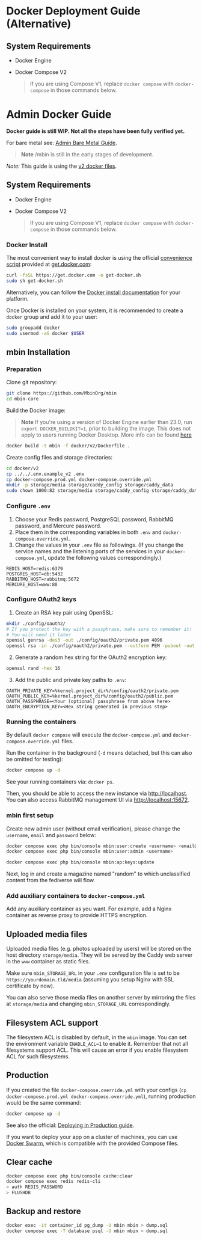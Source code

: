 # Docker Deployment Guide (Alternative)

## System Requirements

- Docker Engine
- Docker Compose V2

  > If you are using Compose V1, replace `docker compose` with `docker-compose` in those commands below.

# Admin Docker Guide

**Docker guide is still WIP. Not all the steps have been fully verified yet.**

For bare metal see: [Admin Bare Metal Guide](./admin_guide.md).

> **Note**
> /mbin is still in the early stages of development.

_Note:_ This guide is using the [v2 docker files](https://codeberg.org/mbin/mbin-core/src/branch/develop/docker/v2).

## System Requirements

- Docker Engine
- Docker Compose V2

  > If you are using Compose V1, replace `docker compose` with `docker-compose` in those commands below.

### Docker Install

The most convenient way to install docker is using the official [convenience script](https://github.com/docker/docs/blob/main/_includes/install-script.md)
provided at [get.docker.com](https://get.docker.com/):

```bash
curl -fsSL https://get.docker.com -o get-docker.sh
sudo sh get-docker.sh
```

Alternatively, you can follow the [Docker install documentation](https://docs.docker.com/engine/install/) for your platform.

Once Docker is installed on your system, it is recommended to create a `docker` group and add it to your user:

```bash
sudo groupadd docker
sudo usermod -aG docker $USER
```

## mbin Installation

### Preparation

Clone git repository:

```bash
git clone https://github.com/MbinOrg/mbin
cd mbin-core
```

Build the Docker image:

> **Note** 
> If you're using a version of Docker Engine earlier than 23.0, run `export DOCKER_BUILDKIT=1`, prior to building the image.  This does not apply to users running Docker Desktop.  More info can be found [here](https://docs.docker.com/build/buildkit/#getting-started)

```bash
docker build -t mbin -f docker/v2/Dockerfile .
```

Create config files and storage directories:

```bash
cd docker/v2
cp ../../.env.example_v2 .env
cp docker-compose.prod.yml docker-compose.override.yml
mkdir -p storage/media storage/caddy_config storage/caddy_data
sudo chown 1000:82 storage/media storage/caddy_config storage/caddy_data
```

### Configure `.env`

1. Choose your Redis password, PostgreSQL password, RabbitMQ password, and Mercure password.
2. Place them in the corresponding variables in both `.env` and `docker-compose.override.yml`.
3. Change the values in your `.env` file as followings. (If you change the service names and the listening ports of the services in your `docker-compose.yml`, update the following values correspondingly.)
  
  ```env
  REDIS_HOST=redis:6379
  POSTGRES_HOST=db:5432
  RABBITMQ_HOST=rabbitmq:5672
  MERCURE_HOST=www:80
  ```

### Configure OAuth2 keys

1. Create an RSA key pair using OpenSSL:

  ```bash
  mkdir ./config/oauth2/
  # If you protect the key with a passphrase, make sure to remember it!
  # You will need it later
  openssl genrsa -des3 -out ./config/oauth2/private.pem 4096
  openssl rsa -in ./config/oauth2/private.pem --outform PEM -pubout -out ./config/oauth2/public.pem
  ```

2. Generate a random hex string for the OAuth2 encryption key:

  ```bash
  openssl rand -hex 16
  ```

3. Add the public and private key paths to `.env`:

  ```env
  OAUTH_PRIVATE_KEY=%kernel.project_dir%/config/oauth2/private.pem
  OAUTH_PUBLIC_KEY=%kernel.project_dir%/config/oauth2/public.pem
  OAUTH_PASSPHRASE=<Your (optional) passphrase from above here>
  OAUTH_ENCRYPTION_KEY=<Hex string generated in previous step>
  ```

### Running the containers

By default `docker compose` will execute the `docker-compose.yml` and `docker-compose.override.yml` files.

Run the container in the background (`-d` means detached, but this can also be omitted for testing):

```bash
docker compose up -d
```

See your running containers via: `docker ps`.

Then, you should be able to access the new instance via [http://localhost](http://localhost).  
You can also access RabbitMQ management UI via [http://localhost:15672](http://localhost:15672).

### mbin first setup

Create new admin user (without email verification), please change the `username`, `email` and `password` below:

```bash
docker compose exec php bin/console mbin:user:create <username> <email@example.com> <password>
docker compose exec php bin/console mbin:user:admin <username>
```

```bash
docker compose exec php bin/console mbin:ap:keys:update
```

Next, log in and create a magazine named "random" to which unclassified content from the fediverse will flow.

### Add auxiliary containers to `docker-compose.yml`

Add any auxiliary container as you want. For example, add a Nginx container as reverse proxy to provide HTTPS encryption.

## Uploaded media files

Uploaded media files (e.g. photos uploaded by users) will be stored on the host directory `storage/media`. They will be served by the Caddy web server in the `www` container as static files.

Make sure `mbin_STORAGE_URL` in your `.env` configuration file is set to be `https://yourdomain.tld/media` (assuming you setup Nginx with SSL certificate by now).

You can also serve those media files on another server by mirroring the files at `storage/media` and changing `mbin_STORAGE_URL` correspondingly.

## Filesystem ACL support

The filesystem ACL is disabled by default, in the `mbin` image. You can set the environment variable `ENABLE_ACL=1` to enable it. Remember that not all filesystems support ACL. This will cause an error if you enable filesystem ACL for such filesystems.

## Production

If you created the file `docker-compose.override.yml` with your configs (`cp docker-compose.prod.yml docker-compose.override.yml`), running production would be the same command:

```bash
docker compose up -d
```

See also the official: [Deploying in Production guide](https://github.com/dunglas/symfony-docker/blob/main/docs/production.md).

If you want to deploy your app on a cluster of machines, you can
use [Docker Swarm](https://docs.docker.com/engine/swarm/stack-deploy/), which is compatible with the provided Compose
files.

## Clear cache

```bash
docker compose exec php bin/console cache:clear
docker compose exec redis redis-cli
> auth REDIS_PASSWORD
> FLUSHDB
```

## Backup and restore

```bash
docker exec -it container_id pg_dump -U mbin mbin > dump.sql
docker compose exec -T database psql -U mbin mbin < dump.sql
```
